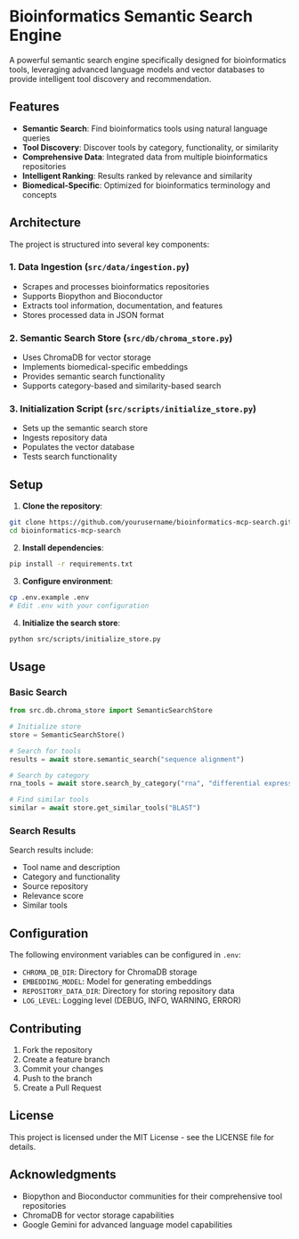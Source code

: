 # Bioinformatics Semantic Search Engine

A powerful semantic search engine specifically designed for bioinformatics tools, leveraging advanced language models and vector databases to provide intelligent tool discovery and recommendation.

## Features

- **Semantic Search**: Find bioinformatics tools using natural language queries
- **Tool Discovery**: Discover tools by category, functionality, or similarity
- **Comprehensive Data**: Integrated data from multiple bioinformatics repositories
- **Intelligent Ranking**: Results ranked by relevance and similarity
- **Biomedical-Specific**: Optimized for bioinformatics terminology and concepts

## Architecture

The project is structured into several key components:

### 1. Data Ingestion (`src/data/ingestion.py`)
- Scrapes and processes bioinformatics repositories
- Supports Biopython and Bioconductor
- Extracts tool information, documentation, and features
- Stores processed data in JSON format

### 2. Semantic Search Store (`src/db/chroma_store.py`)
- Uses ChromaDB for vector storage
- Implements biomedical-specific embeddings
- Provides semantic search functionality
- Supports category-based and similarity-based search

### 3. Initialization Script (`src/scripts/initialize_store.py`)
- Sets up the semantic search store
- Ingests repository data
- Populates the vector database
- Tests search functionality

## Setup

1. **Clone the repository**:
```bash
git clone https://github.com/yourusername/bioinformatics-mcp-search.git
cd bioinformatics-mcp-search
```

2. **Install dependencies**:
```bash
pip install -r requirements.txt
```

3. **Configure environment**:
```bash
cp .env.example .env
# Edit .env with your configuration
```

4. **Initialize the search store**:
```bash
python src/scripts/initialize_store.py
```

## Usage

### Basic Search

```python
from src.db.chroma_store import SemanticSearchStore

# Initialize store
store = SemanticSearchStore()

# Search for tools
results = await store.semantic_search("sequence alignment")

# Search by category
rna_tools = await store.search_by_category("rna", "differential expression")

# Find similar tools
similar = await store.get_similar_tools("BLAST")
```

### Search Results

Search results include:
- Tool name and description
- Category and functionality
- Source repository
- Relevance score
- Similar tools

## Configuration

The following environment variables can be configured in `.env`:

- `CHROMA_DB_DIR`: Directory for ChromaDB storage
- `EMBEDDING_MODEL`: Model for generating embeddings
- `REPOSITORY_DATA_DIR`: Directory for storing repository data
- `LOG_LEVEL`: Logging level (DEBUG, INFO, WARNING, ERROR)

## Contributing

1. Fork the repository
2. Create a feature branch
3. Commit your changes
4. Push to the branch
5. Create a Pull Request

## License

This project is licensed under the MIT License - see the LICENSE file for details.

## Acknowledgments

- Biopython and Bioconductor communities for their comprehensive tool repositories
- ChromaDB for vector storage capabilities
- Google Gemini for advanced language model capabilities 